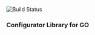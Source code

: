 ![Build Status](https://github.com/github/docs/actions/workflows/main.yml/badge.svg?event=push)

### Configurator Library for GO
